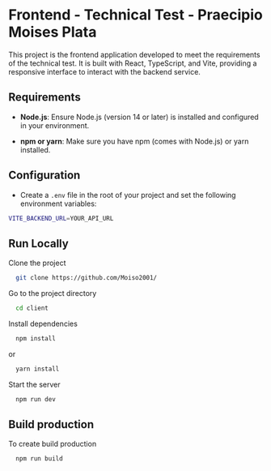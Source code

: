 # Frontend - Technical Test - Praecipio Moises Plata

This project is the frontend application developed to meet the requirements of the technical test. It is built with React, TypeScript, and Vite, providing a responsive interface to interact with the backend service.

## Requirements

- **Node.js**: Ensure Node.js (version 14 or later) is installed and configured in your environment.
  
- **npm or yarn**: Make sure you have npm (comes with Node.js) or yarn installed.

## Configuration

- Create a `.env` file in the root of your project and set the following environment variables:

```bash
VITE_BACKEND_URL=YOUR_API_URL
```

## Run Locally

Clone the project

```bash
  git clone https://github.com/Moiso2001/
```

Go to the project directory

```bash
  cd client
```

Install dependencies

```bash
  npm install 
```

or

```bash
  yarn install
```

Start the server

```bash
  npm run dev
```

## Build production 

To create build production

```bash
  npm run build
```
